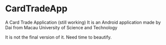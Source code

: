 # CardTradeApp
A Card Trade Application (still working)
It is an Android application made by Dai from Macau University of Science and Technology

It is not the final version of it. Need time to beautify.

